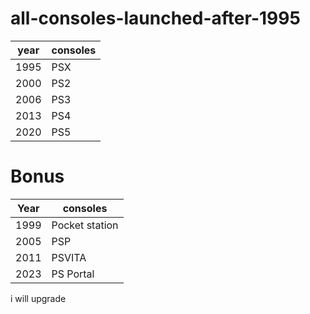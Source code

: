 # all-consoles-launched-after-1995

| year     | consoles | 
|----------|----------|
| 1995     | PSX      | 
| 2000     | PS2      |
| 2006     | PS3      |
| 2013     | PS4      |
| 2020     | PS5      |




# Bonus

| Year     | consoles | 
|----------|----------|
| 1999     | Pocket station |
| 2005     | PSP      | 
| 2011     | PSVITA   |
| 2023     | PS Portal |



i will upgrade

